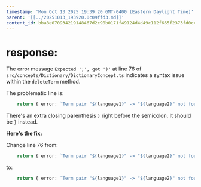 ```yaml
---
timestamp: 'Mon Oct 13 2025 19:39:20 GMT-0400 (Eastern Daylight Time)'
parent: '[[../20251013_193920.0c09ffd3.md]]'
content_id: bba8e070934219148467d2c90b0171f49124d4d49c112f665f2373fd0cce6d62
---
```


# response:

The error message `Expected ';', got ')'` at line 76 of `src/concepts/Dictionary/DictionaryConcept.ts` indicates a syntax issue within the `deleteTerm` method.

The problematic line is:

```typescript
    return { error: `Term pair "${language1}" -> "${language2}" not found.`});
```

There's an extra closing parenthesis `)` right before the semicolon. It should be `}` instead.

**Here's the fix:**

Change line 76 from:

```typescript
    return { error: `Term pair "${language1}" -> "${language2}" not found.`});
```

to:

```typescript
    return { error: `Term pair "${language1}" -> "${language2}" not found.`};
```
